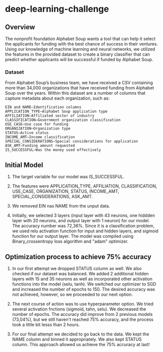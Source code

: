 # deep-learning-challenge

## Overview 

The nonprofit foundation Alphabet Soup wants a tool that can help it select the applicants for funding with the best chance of success in their ventures. Using our knowledge of machine learning and neural networks, we utilized the features in the provided dataset to create a binary classifier that can predict whether applicants will be successful if funded by Alphabet Soup.

### Dataset

From Alphabet Soup’s business team, we have received a CSV containing more than 34,000 organizations that have received funding from Alphabet Soup over the years. Within this dataset are a number of columns that capture metadata about each organization, such as:

    EIN and NAME—Identification columns
    APPLICATION_TYPE—Alphabet Soup application type
    AFFILIATION—Affiliated sector of industry
    CLASSIFICATION—Government organization classification
    USE_CASE—Use case for funding
    ORGANIZATION—Organization type
    STATUS—Active status
    INCOME_AMT—Income classification
    SPECIAL_CONSIDERATIONS—Special considerations for application
    ASK_AMT—Funding amount requested
    IS_SUCCESSFUL—Was the money used effectively

## Initial Model

1. The target variable for our model was IS_SUCCESSFUL. 

2. The features were APPLICATION_TYPE, AFFILIATION, CLASSIFICATION, USE_CASE, ORGANIZATION, STATUS, INCOME_AMT, SPECIAL_CONSIDERATIONS, ASK_AMT. 

3. We removed EIN nas NAME from the unput data. 

4. Initially, we selected 3 layers (input layer with 43 neurons, one hiddden layer with 20 neurons, and output layer with 1 neuron) for our model. The accuracy number was 72,36%. Since it is a classification problem, we used relu activation function for input and hidden layers, and sigmoid function for our output layer. The model was compiled using Binary_crossentropy loss algorithm and "adam" optimizer. 

## Optimization process to achieve 75% accuracy 

1. In our first attempt we dropped STATUS column as well. We also checked if our dataset was balanced. We added 2 additional hidden layers with 15 and 35 neurons as well as incorporated other activation functions into the model (selu, tanh). We switched our optimizer to SGD and increased the number of epochs to 150. The desired accuracy was not achieved, however, so we proceeded to our next option. 

2. The next course of action was to use hyperparameter option. We tried several activation fnctions (sigmoid, tahn, selu). We decreased the number of epochs. The accuracy did improve from 2 previous models (73,04%), but we still haven't reached 75% accuracy, and the process took a little bit lesss than 2 hours.

3. For our final attempt we decided to go back to the data. We kept the NAME column and binned it appropriately. We also kept STATUS column. This approach allowed us achieve the 75% accuracy at last! 

